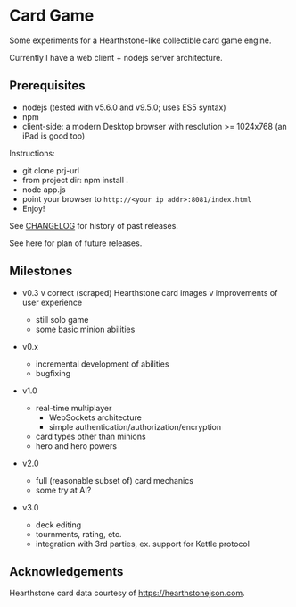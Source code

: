 # Card Game

Some experiments for a Hearthstone-like collectible card game engine.

Currently I have a web client + nodejs server architecture.

## Prerequisites
- nodejs (tested with v5.6.0 and v9.5.0; uses ES5 syntax)
- npm
- client-side: a modern Desktop browser with resolution >= 1024x768 (an iPad is good too)

Instructions:
- git clone prj-url
- from project dir: npm install .
- node app.js
- point your browser to `http://<your ip addr>:8081/index.html`
- Enjoy!

See [CHANGELOG](/CHANGELOG.md) for history of past releases.

See here for plan of future releases.


## Milestones

- v0.3
	v correct (scraped) Hearthstone card images
	v improvements of user experience
	- still solo game
	- some basic minion abilities

- v0.x
	- incremental development of abilities
	- bugfixing


- v1.0
	- real-time multiplayer
		- WebSockets architecture
		- simple authentication/authorization/encryption
	- card types other than minions
	- hero and hero powers


- v2.0
	- full (reasonable subset of) card mechanics
	- some try at AI?

- v3.0
	- deck editing
	- tournments, rating, etc.
	- integration with 3rd parties, ex. support for Kettle protocol


## Acknowledgements
Hearthstone card data courtesy of https://hearthstonejson.com.

